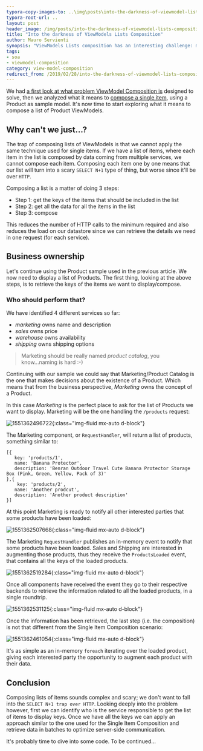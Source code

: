 ```yaml
---
typora-copy-images-to: ..\img\posts\into-the-darkness-of-viewmodel-lists-composition
typora-root-url: ..
layout: post
header_image: /img/posts/into-the-darkness-of-viewmodel-lists-composition/header.jpg
title: "Into the darkness of ViewModels Lists Composition"
author: Mauro Servienti
synopsis: "ViewModels Lists composition has an interesting challenge: must be designed in such a way that it doesn't flood servers with tons of requests. Number of requests cannot exceed the number of services involved in the composition process, no matter how many items are composed. There is a light at the end of the tunnel (cit.)"
tags:
- soa
- viewmodel-composition
category: view-model-composition
redirect_from: /2019/02/28/into-the-darkness-of-viewmodel-lists-composition.html
---
```


We had [a first look at what problem ViewModel Composition is](https://milestone.topics.it/2019/02/06/what-is-services-viewmodel-composition-again.html) designed to solve, then we analyzed what it means to [compose a single item](https://milestone.topics.it/2019/02/20/viewmodel-composition-maze.html), using a Product as sample model. It's now time to start exploring what it means to compose a list of Product ViewModels.

## Why can't we just...?

The trap of composing lists of ViewModels is that we cannot apply the same technique used for single items. If we have a list of items, where each item in the list is composed by data coming from multiple services, we cannot compose each item. Composing each item one by one means that our list will turn into a scary `SELECT N+1` type of thing, but worse since it'll be over `HTTP`.

Composing a list is a matter of doing 3 steps:

- Step 1: get the keys of the items that should be included in the list
- Step 2: get all the data for all the items in the list
- Step 3: compose

This reduces the number of HTTP calls to the minimum required and also reduces the load on our datastore since we can retrieve the details we need in one request (for each service).

## Business ownership

Let's continue using the Product sample used in the previous article. We now need to display a list of Products. The first thing, looking at the above steps, is to retrieve the keys of the items we want to display/compose.

### Who should perform that?

We have identified 4 different services so far:

- *marketing* owns name and description
- *sales* owns price
- *warehouse* owns availability
- *shipping* owns shipping options

> Marketing should be really named *product catalog*, you know...naming is hard :-)

Continuing with our sample we could say that Marketing/Product Catalog is the one that makes decisions about the existence of a Product. Which means that from the business perspective, *Marketing* owns the concept of a Product.

In this case *Marketing* is the perfect place to ask for the list of Products we want to display. Marketing will be the one handling the `/products` request:

![1551362496722](/img/posts/into-the-darkness-of-viewmodel-lists-composition/1551362496722.png){:class="img-fluid mx-auto d-block"}

The Marketing component, or `RequestHandler`, will return a list of products, something similar to:

```
[{
   key: 'products/1',
   name: 'Banana Protector',
   description: 'Benran Outdoor Travel Cute Banana Protector Storage Box (Pink, Green, Yellow, Pack of 3)'
},{
    key: 'products/2',
   name: 'Another prodcut',
   description: 'Another product description'
}]
```

At this point Marketing is ready to notify all other interested parties that some products have been loaded:

![1551362507668](/img/posts/into-the-darkness-of-viewmodel-lists-composition/1551362507668.png){:class="img-fluid mx-auto d-block"}

The Marketing `RequestHandler` publishes an in-memory event to notify that some products have been loaded. Sales and Shipping are interested in augmenting those products, thus they receive the `ProductsLoaded` event, that contains all the keys of the loaded products.

![1551362519284](/img/posts/into-the-darkness-of-viewmodel-lists-composition/1551362519284.png){:class="img-fluid mx-auto d-block"}

Once all components have received the event they go to their respective backends to retrieve the information related to all the loaded products, in a single roundtrip. 

![1551362531125](/img/posts/into-the-darkness-of-viewmodel-lists-composition/1551362531125.png){:class="img-fluid mx-auto d-block"}

Once the information has been retrieved, the last step (i.e. the composition) is not that different from the Single Item Composition scenario:

![1551362461054](/img/posts/into-the-darkness-of-viewmodel-lists-composition/1551362461054.png){:class="img-fluid mx-auto d-block"}

It's as simple as an in-memory `foreach` iterating over the loaded product, giving each interested party the opportunity to augment each product with their data.

## Conclusion

Composing lists of items sounds complex and scary; we don't want to fall into the `SELECT N+1 trap over HTTP`. Looking deeply into the problem however, first we can identify who is the service responsible to get the list of items to display keys. Once we have all the keys we can apply an approach similar to the one used for the Single Item Composition and retrieve data in batches to optimize server-side communication.

It's probably time to dive into some code. To be continued...
